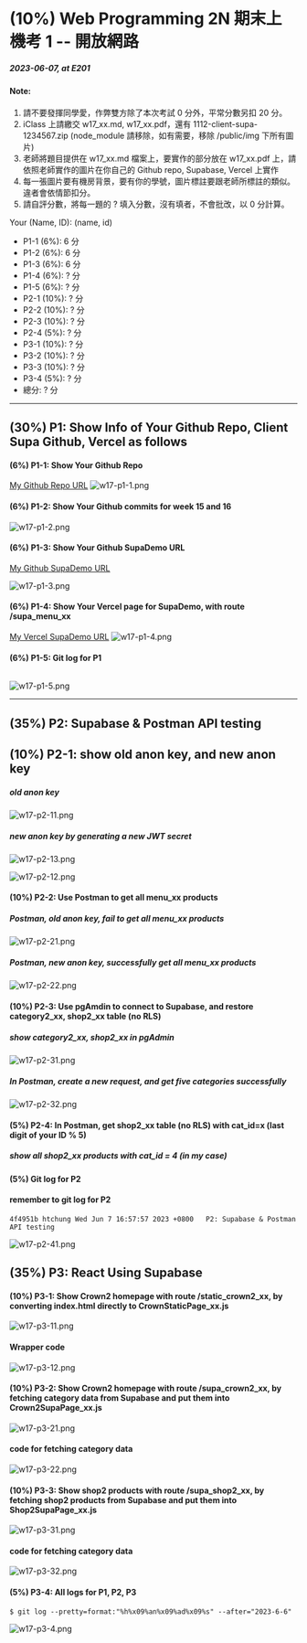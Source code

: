# (10%) Web Programming 2N 期末上機考 1 -- 開放網路

##### 2023-06-07, at E201

#### Note:

1. 請不要發揮同學愛，作弊雙方除了本次考試 0 分外，平常分數另扣 20 分。
2. iClass 上請繳交 w17_xx.md, w17_xx.pdf，還有 1112-client-supa-1234567.zip (node_module 請移除，如有需要，移除 /public/img 下所有圖片)
3. 老師將題目提供在 w17_xx.md 檔案上，要實作的部分放在 w17_xx.pdf 上，請依照老師實作的圖片在你自己的 Github repo, Supabase, Vercel 上實作
4. 每一張圖片要有機房背景，要有你的學號，圖片標註要跟老師所標註的類似。違者會依情節扣分。
5. 請自評分數，將每一題的 ? 填入分數，沒有填者，不會批改，以 0 分計算。

Your (Name, ID): (name, id)

- P1-1 (6%): 6 分
- P1-2 (6%): 6 分
- P1-3 (6%): 6 分
- P1-4 (6%): ? 分
- P1-5 (6%): ? 分
- P2-1 (10%): ? 分
- P2-2 (10%): ? 分
- P2-3 (10%): ? 分
- P2-4 (5%): ? 分
- P3-1 (10%): ? 分
- P3-2 (10%): ? 分
- P3-3 (10%): ? 分
- P3-4 (5%): ? 分
- 總分: ? 分

---

## (30%) P1: Show Info of Your Github Repo, Client Supa Github, Vercel as follows

#### (6%) P1-1: Show Your Github Repo

[My Github Repo URL](https://github.com/xiinn7/1112-2N-wp2-demo-207410647)
![w17-p1-1.png](https://wulpvnyfrkevttsnpoeg.supabase.co/storage/v1/object/public/demo-47/md_img/w17-p1-1.png)

#### (6%) P1-2: Show Your Github commits for week 15 and 16

![w17-p1-2.png](https://wulpvnyfrkevttsnpoeg.supabase.co/storage/v1/object/public/demo-47/md_img/w17-p1-2.png)

#### (6%) P1-3: Show Your Github SupaDemo URL

[My Github SupaDemo URL](https://github.com/xiinn7/1112-client-supa-207410647)

![w17-p1-3.png](https://wulpvnyfrkevttsnpoeg.supabase.co/storage/v1/object/public/demo-47/md_img/w17-p1-3.png)

#### (6%) P1-4: Show Your Vercel page for SupaDemo, with route /supa_menu_xx

[My Vercel SupaDemo URL](1112-client-supa-207410647.vercel.app)
![w17-p1-4.png](https://wulpvnyfrkevttsnpoeg.supabase.co/storage/v1/object/public/demo-47/md_img/w17-p1-4.png)

#### (6%) P1-5: Git log for P1

```

```

![w17-p1-5.png]()

---

## (35%) P2: Supabase & Postman API testing

## (10%) P2-1: show old anon key, and new anon key

##### old anon key

![w17-p2-11.png]()

##### new anon key by generating a new JWT secret

![w17-p2-13.png]()

![w17-p2-12.png]()

#### (10%) P2-2: Use Postman to get all menu_xx products

##### Postman, old anon key, fail to get all menu_xx products

![w17-p2-21.png]()

##### Postman, new anon key, successfully get all menu_xx products

![w17-p2-22.png]()

#### (10%) P2-3: Use pgAmdin to connect to Supabase, and restore category2_xx, shop2_xx table (no RLS)

##### show category2_xx, shop2_xx in pgAdmin

![w17-p2-31.png]()

##### In Postman, create a new request, and get five categories successfully

![w17-p2-32.png]()

#### (5%) P2-4: In Postman, get shop2_xx table (no RLS) with cat_id=x (last digit of your ID % 5)

##### show all shop2_xx products with cat_id = 4 (in my case)

#### (5%) Git log for P2

#### remember to git log for P2

```
4f4951b htchung Wed Jun 7 16:57:57 2023 +0800   P2: Supabase & Postman API testing
```

![w17-p2-41.png]()

## (35%) P3: React Using Supabase

#### (10%) P3-1: Show Crown2 homepage with route /static_crown2_xx, by converting index.html directly to CrownStaticPage_xx.js

![w17-p3-11.png]()

#### Wrapper code

![w17-p3-12.png]()

#### (10%) P3-2: Show Crown2 homepage with route /supa_crown2_xx, by fetching category data from Supabase and put them into Crown2SupaPage_xx.js

![w17-p3-21.png]()

#### code for fetching category data

![w17-p3-22.png]()

#### (10%) P3-3: Show shop2 products with route /supa_shop2_xx, by fetching shop2 products from Supabase and put them into Shop2SupaPage_xx.js

![w17-p3-31.png]()

#### code for fetching category data

![w17-p3-32.png]()

#### (5%) P3-4: All logs for P1, P2, P3

```
$ git log --pretty=format:"%h%x09%an%x09%ad%x09%s" --after="2023-6-6"

```

![w17-p3-4.png]()
